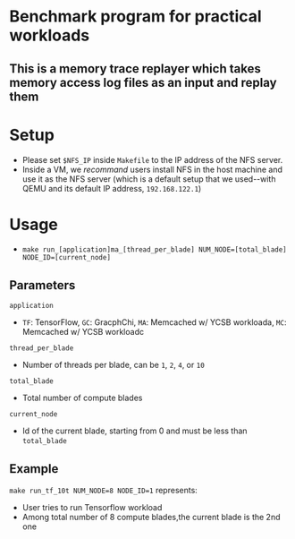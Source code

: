 # Benchmark program for practical workloads
## This is a memory trace replayer which takes memory access log files as an input and replay them

# Setup
- Please set `$NFS_IP` inside `Makefile` to the IP address of the NFS server.
- Inside a VM, we *recommand* users install NFS in the host machine and use it as the NFS server (which is a default setup that we used--with QEMU and its default IP address, `192.168.122.1`)

# Usage
- `make run_[application]ma_[thread_per_blade] NUM_NODE=[total_blade] NODE_ID=[current_node]`

## Parameters
`application`
- `TF`: TensorFlow, `GC`: GracphChi, `MA`: Memcached w/ YCSB workloada, `MC`: Memcached w/ YCSB workloadc

`thread_per_blade`
- Number of threads per blade, can be `1`, `2`, `4`, or `10`

`total_blade`
- Total number of compute blades

`current_node`
- Id of the current blade, starting from 0 and must be less than `total_blade`

## Example
`make run_tf_10t NUM_NODE=8 NODE_ID=1` represents:
- User tries to run Tensorflow workload
- Among total number of 8 compute blades,the current blade is the 2nd one
